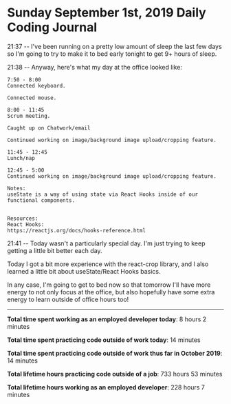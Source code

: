 # Sunday September 1st, 2019 Daily Coding Journal

21:37 -- I've been running on a pretty low amount of sleep the last few days so I'm going to try to make it to bed early tonight to get 9+ hours of sleep.

21:38 -- Anyway, here's what my day at the office looked like:
```
7:50 - 8:00
Connected keyboard.

Connected mouse.

8:00 - 11:45
Scrum meeting.

Caught up on Chatwork/email

Continued working on image/background image upload/cropping feature.

11:45 - 12:45
Lunch/nap

12:45 - 5:00
Continued working on image/background image upload/cropping feature.

Notes:
useState is a way of using state via React Hooks inside of our functional components.


Resources:
React Hooks:
https://reactjs.org/docs/hooks-reference.html
```
21:41 -- Today wasn't a particularly special day. I'm just trying to keep getting a little bit better each day.

Today I got a bit more experience with the react-crop library, and I also learned a little bit about useState/React Hooks basics.

In any case, I'm going to get to bed now so that tomorrow I'll have more energy to not only focus at the office, but also hopefully have some extra energy to learn outside of office hours too!
___
**Total time spent working as an employed developer today**: 8 hours 2 minutes

**Total time spent practicing code outside of work today**: 14 minutes

**Total time spent practicing code outside of work thus far in October 2019**: 14 minutes

**Total lifetime hours practicing code outside of a job**: 733 hours 53 minutes

**Total lifetime hours working as an employed developer**: 228 hours 7 minutes